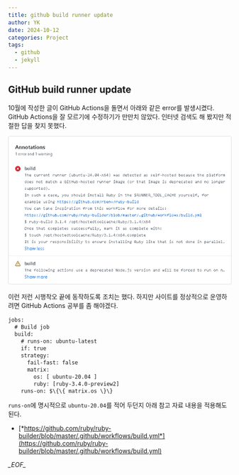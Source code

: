 ```yaml
---
title: github build runner update
author: YK
date: 2024-10-12
categories: Project
tags:
  - github
  - jekyll
---
```


## GitHub build runner update
10월에 작성한 글이 GitHub Actions을 돌면서 아래와 같은 error를 발생시켰다. GitHub Actions을 잘 모르기에 수정하기가 만만치 않았다. 인터넷 검색도 해 봤지만 적절한 답을 찾지 못했다.

![](/assets/images/Pasted%20image%2020241012191128.png)

이런 저런 시행착오 끝에 동작하도록 조치는 했다. 하지만 사이트를 정상적으로 운영하려면 GitHub Actions 공부를 좀 해야겠다.

```
jobs:
  # Build job
  build:
    # runs-on: ubuntu-latest
    if: true
    strategy:
      fail-fast: false
      matrix:
        os: [ ubuntu-20.04 ]
        ruby: [ruby-3.4.0-preview2]
    runs-on: $\{\{ matrix.os \}\}
```

`runs-on`에 명시적으로 `ubuntu-20.04`를 적어 두던지 아래 참고 자료 내용을 적용해도 된다.
- [*https://github.com/ruby/ruby-builder/blob/master/.github/workflows/build.yml*](https://github.com/ruby/ruby-builder/blob/master/.github/workflows/build.yml)


_\_EOF\__

